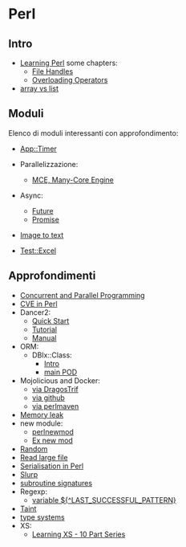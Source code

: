 # Perl

## Intro
- [Learning Perl](https://dev.to/lnation/series/32010) some chapters:
    - [File Handles](https://dev.to/lnationorg/learning-perl-file-handles-13if)
    - [Overloading Operators](https://dev.to/lnationorg/learning-perl-overloading-operators-lj3)
- [array vs list](https://theweeklychallenge.org/blog/array-vs-list/)

## Moduli

Elenco di moduli interessanti con approfondimento:

- [App::Timer](https://theweeklychallenge.org/blog/app-timer/)
- Parallelizzazione:
  - [MCE, Many-Core Engine](https://theweeklychallenge.org/blog/mce-how-to/)
- Async:
  - [Future](https://theweeklychallenge.org/blog/future-in-perl/)
  - [Promise](https://theweeklychallenge.org/blog/promise-in-perl/)
- [Image to text](https://theweeklychallenge.org/blog/extraction-in-perl/)

- [Test::Excel](https://theweeklychallenge.org/blog/test-excel/)

## Approfondimenti

- [Concurrent and Parallel Programming](https://github.com/manwar/Concurrent-Parallel-Programming)
- [CVE in Perl](https://theweeklychallenge.org/blog/cve-in-perl/)
- Dancer2:
  - [Quick Start](https://perldancer.org/quickstart)
  - [Tutorial](https://metacpan.org/dist/Dancer2/view/lib/Dancer2/Tutorial.pod)
  - [Manual](https://metacpan.org/dist/Dancer2/view/lib/Dancer2/Manual.pod)
- ORM:
  - DBIx::Class:
    - [Intro](https://metacpan.org/dist/DBIx-Class/view/lib/DBIx/Class/Manual/Intro.pod)
    - [main POD](https://metacpan.org/pod/DBIx::Class)
- Mojolicious and Docker:
  - [via DragosTrif](https://dev.to/dragostrif/mojolicious-and-docker-939)
  - [via github](https://github.com/Tekki/docker-mojolicious)
  - [via perlmaven](https://perlmaven.com/hello-world-with-mojolicious-in-docker)
- [Memory leak](https://theweeklychallenge.org/blog/memory-leak/)
- new module:
    - [perlnewmod](https://perldoc.perl.org/perlnewmod)
    - [Ex new mod](https://peateasea.de/building-map-tube-whatever-maps-a-howto-first-steps/#creating-a-stub-module)
- [Random](https://theweeklychallenge.org/blog/random-in-perl/)
- [Read large file](https://theweeklychallenge.org/blog/read-large-file/)
- [Serialisation in Perl](https://theweeklychallenge.org/blog/serialisation-in-perl/)
- [Slurp](https://theweeklychallenge.org/blog/slurp-in-perl/)
- [subroutine signatures](https://theweeklychallenge.org/blog/subroutine-signatures/)
- Regexp:
  - [variable ${^LAST_SUCCESSFUL_PATTERN}](https://theweeklychallenge.org/blog/perl-regex/)
- [Taint](https://theweeklychallenge.org/blog/taint/)
- [type systems](https://blogs.perl.org/users/leon_timmermans/2025/02/a-deep-dive-into-the-perl-type-systems.html)
- XS:
  - [Learning XS - 10 Part Series](https://dev.to/lnationorg/learning-perl-xs-how-to-create-an-object-24lj)
